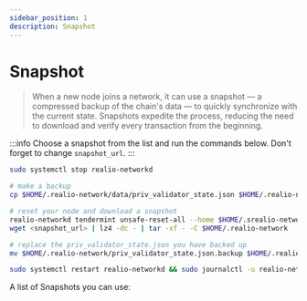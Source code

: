 ```yaml
---
sidebar_position: 1
description: Snapshot
---
```


# Snapshot

> When a new node joins a network, it can use a snapshot — a compressed backup of the chain's data — to quickly synchronize with the current state. Snapshots expedite the process, reducing the need to download and verify every transaction from the beginning.

:::info
Choose a snapshot from the list and run the commands below. Don't forget to change `snapshot_url`.
:::

```bash
sudo systemctl stop realio-networkd

# make a backup
cp $HOME/.realio-network/data/priv_validator_state.json $HOME/.realio-network/priv_validator_state.json.backup 

# reset your node and download a snapshot
realio-networkd tendermint unsafe-reset-all --home $HOME/.srealio-network --keep-addr-book 
wget <snapshot_url> | lz4 -dc - | tar -xf - -C $HOME/.realio-network

# replace the priv_validator_state.json you have backed up
mv $HOME/.realio-network/priv_validator_state.json.backup $HOME/.realio-network/data/priv_validator_state.json 

sudo systemctl restart realio-networkd && sudo journalctl -u realio-networkd -f -o cat
```

A list of Snapshots you can use: